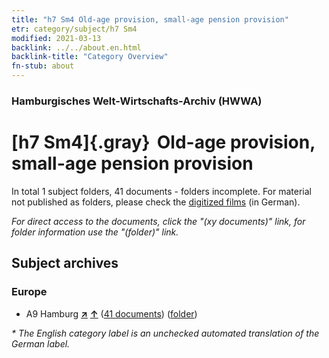 ```yaml
---
title: "h7 Sm4 Old-age provision, small-age pension provision"
etr: category/subject/h7 Sm4
modified: 2021-03-13
backlink: ../../about.en.html
backlink-title: "Category Overview"
fn-stub: about
---
```


### Hamburgisches Welt-Wirtschafts-Archiv (HWWA)
# [h7 Sm4]{.gray}&#8201; Old-age provision, small-age pension provision&#160; 





In total 1 subject folders, 41 documents - folders incomplete.
For material not published as folders, please check the [digitized films](/film/h1_sh) (in German).

_For direct access to the documents, click the "(xy documents)" link, for folder information use the "(folder)" link._

## Subject archives



### Europe

- A9 Hamburg [**&nearr;**](../../../geo/i/140905/about.en.html "Hamburg (all folders)") [**&uarr;**](../../../geo/about.en.html#A9 "Country category system") (<a href="https://pm20.zbw.eu/dfgview/sh/140905,144683" title="about: Hamburg : Old-age provision, small-age pension provision" target="_blank">41 documents</a>) ([folder](http://purl.org/pressemappe20/folder/sh/140905,144683))


_* The English category label is an unchecked automated translation of the German label._


